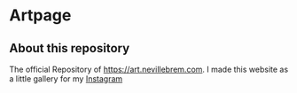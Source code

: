 # Artpage
## About this repository
The official Repository of https://art.nevillebrem.com. I made this website as a little gallery for my [Instagram](https://instagram.com/neville_artwork)

